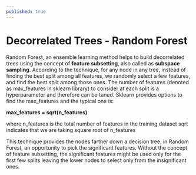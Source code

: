```yaml
---
published: true
---
```

# Decorrelated Trees - Random Forest

Random Forest, an ensemble learning method helps to build decorrelated trees using the concept of **feature subsetting**, also called as **subspace sampling**. According to the technique, for any node in any tree, instead of finding the best split among all features, we randomly select a few features, and find the best split among those ones. The number of features (denoted as max_features in sklearn library) to consider at each split is a hyperparameter and therefore can be tuned. Sklearn provides options to find the max_features and the typical one is:

**max_features = sqrt(n_features)**

where n_features is the total number of features in the training dataset
sqrt indicates that we are taking square root of n_features

This technique provides the nodes farther down a decision tree, in Random Forest, an opportunity to pick the significant features. Without the concept of feature subsetting, the significant features might be used only for the first few splits leaving the lower nodes to select only from the insignificant ones.



